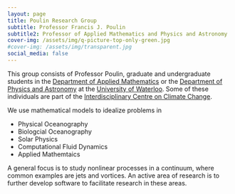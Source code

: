 ```yaml
---
layout: page
title: Poulin Research Group
subtitle: Professor Francis J. Poulin 
subtitle2: Professor of Applied Mathematics and Physics and Astronomy
cover-img: /assets/img/q-picture-top-only-green.jpg
#cover-img: /assets/img/transparent.jpg
social_media: false
---
```


This group consists of Professor Poulin, graduate and undergraduate students 
in the [Department of Applied Mathematics](https://uwaterloo.ca/applied-mathematics/) 
or the [Department of Physics and Astronomy](https://uwaterloo.ca/physics-astronomy/) 
at the [University of Waterloo](https://uwaterloo.ca/). 
Some of these individuals are part of the [Interdisciplinary Centre on Climate Change](https://uwaterloo.ca/climate-centre/).

We use mathematical models to idealize problems in 
* Physical Oceanography
* Biologcial Oceanography
* Solar Physics
* Computational Fluid Dynamics
* Applied Mathemtaics

A general focus is to study nonlinear processes in a continuum, where common examples are jets and vortices. An active area of research is to further develop software to facilitate research in these areas.
